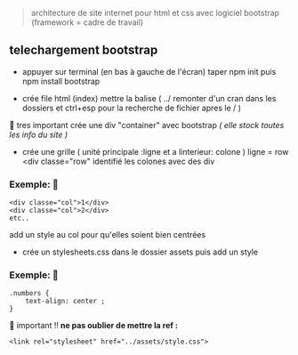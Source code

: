 
> architecture de site internet pour html et css avec logiciel bootstrap
(framework = cadre de travail)

## telechargement bootstrap 

+ appuyer sur terminal (en bas à gauche de l'écran)
taper npm init
puis npm install bootstrap




+ crée file html (index) 
mettre la balise <link rel="stylesheet" href="../node_modules/bootstrap/dist/css/bootstrap.css">
(    ../  remonter d'un cran dans les dossiers et ctrl+esp pour la recherche de fichier apres le /   )

:anger: <stron> tres important crée une div "container" avec bootstrap </strong> _( elle stock toutes les info du site )_

+ crée une grille ( unité principale :ligne et a linterieur: colone )
ligne = row    <div classe="row"
identifié les colones avec des div

### Exemple: :speech_balloon:

```
<div classe="col">1</div>
<div classe="col">2</div>
etc..
```

add un style au col pour qu'elles soient bien centrées
* crée un stylesheets.css dans le dossier assets
puis add un style

### Exemple: :speech_balloon:

```
.numbers {
    text-align: center ;
}
```

:anger: important !!<strong> ne pas oublier de mettre la ref :</strong>

```
<link rel="stylesheet" href="../assets/style.css">
```